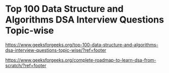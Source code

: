 
# Top 100 Data Structure and Algorithms DSA Interview Questions Topic-wise

https://www.geeksforgeeks.org/top-100-data-structure-and-algorithms-dsa-interview-questions-topic-wise/?ref=footer 

https://www.geeksforgeeks.org/complete-roadmap-to-learn-dsa-from-scratch/?ref=footer 
